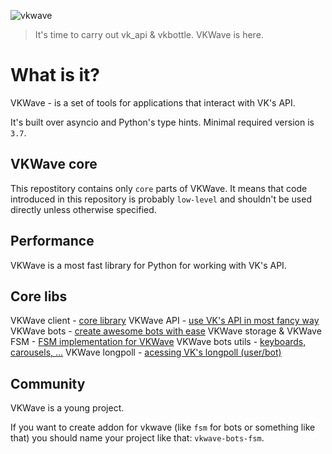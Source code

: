![vkwave](https://user-images.githubusercontent.com/28061158/75329873-7f738200-5891-11ea-9565-fd117ea4fc9e.jpg)

> It's time to carry out vk_api & vkbottle. VKWave is here.

# What is it?

VKWave - is a set of tools for applications that interact with VK's API.

It's built over asyncio and Python's type hints. Minimal required version is `3.7`.

## VKWave core

This repostitory contains only `core` parts of VKWave. It means that code introduced in this repository is probably `low-level` and shouldn't be used directly unless otherwise specified.

## Performance

VKWave is a most fast library for Python for working with VK's API.

## Core libs

VKWave client - [core library](./vkwave-client)
VKWave API - [use VK's API in most fancy way](./vkwave-api)
VKWave bots - [create awesome bots with ease](./vkwave-bots)
VKWave storage & VKWave FSM - [FSM implementation for VKWave](./vkwave-bots-fsm)
VKWave bots utils - [keyboards, carousels, ...](./vkwave-bots-utils)
VKWave longpoll - [acessing VK's longpoll (user/bot)](./vkwave-longpoll)

## Community

VKWave is a young project.

If you want to create addon for vkwave (like `fsm` for bots or something like that) you should name your project like that: `vkwave-bots-fsm`.
